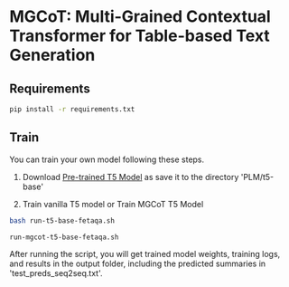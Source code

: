 # MGCoT: Multi-Grained Contextual Transformer for Table-based Text Generation

## Requirements
```bash
pip install -r requirements.txt
```

## Train
You can train your own model following these steps.

1. Download [Pre-trained T5 Model](https://huggingface.co/google-t5/t5-base/tree/main) as save it to the directory 'PLM/t5-base'

2. Train vanilla T5 model or Train MGCoT T5 Model
```bash
bash run-t5-base-fetaqa.sh
```
```bash
run-mgcot-t5-base-fetaqa.sh
```

After running the script, you will get trained model weights, training logs, and results in the output folder, including the predicted summaries in 'test_preds_seq2seq.txt'.
